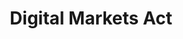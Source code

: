 ---
title: 'Digital Markets Act'
permalink: '/digital-markets-act/'
metaDesc: 'Learn more about the European Union Digigtal Markets Act'
layout: 'layouts/page.njk'
---